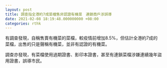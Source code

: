 ```yaml
---
layout: post
title: 調查指全港約7成菜檔售非認證有機菜　連鎖商戶涉誤導
date: 2021-02-08 18:19:48.000000000 +08:00
categories: rthk
---
```


有調查發現，自稱售賣有機菜的菜檔，較疫情前增加8.5%，但估計全港約7成的菜檔，出售的只是聲稱有機菜，並非有認證的有機菜。

調查亦發現，有菜檔使用過期證書、影印本證書，甚至有連鎖菜檔涉嫌連續幾年盜用證書，誤導市民。
